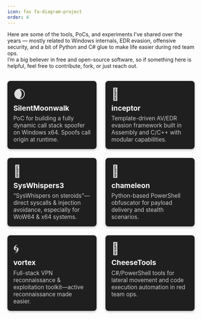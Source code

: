 ```yaml
---
icon: fas fa-diagram-project
order: 4
---
```


Here are some of the tools, PoCs, and experiments I’ve shared over the years — mostly related to Windows internals, EDR evasion, offensive security, and a bit of Python and C# glue to make life easier during red team ops.  
I’m a big believer in free and open-source software, so if something here is helpful, feel free to contribute, fork, or just reach out.


<style>
.project-grid {
  display: grid;
  grid-template-columns: repeat(auto-fit, minmax(220px, 1fr));
  gap: 1.5rem;
  margin-top: 2rem;
}

.project-card {
  background: #1f1f1f;
  padding: 1rem;
  border-radius: 8px;
  color: #ddd;
  text-decoration: none;
  box-shadow: 0 2px 6px rgba(0,0,0,0.3);
  transition: transform 0.2s ease;
  display: block;
}

.project-card:hover {
  transform: translateY(-4px);
  box-shadow: 0 4px 12px rgba(0,0,0,0.4);
}

.project-icon {
  font-size: 2rem;
  margin-bottom: 0.4rem;
}

.project-card h3 {
  margin: 0.2rem 0;
  color: #fff;
  font-size: 1.2rem;
}

.project-card p {
  font-size: 0.95rem;
  color: #ccc;
  margin: 0.4rem 0 0;
}
</style>

<div class="project-grid">

  <a href="https://github.com/klezVirus/SilentMoonwalk" class="project-card" target="_blank">
    <div class="project-icon">🌒</div>
    <h3>SilentMoonwalk</h3>
    <p>PoC for building a fully dynamic call stack spoofer on Windows x64. Spoofs call origin at runtime.</p>
  </a>

  <a href="https://github.com/klezVirus/inceptor" class="project-card" target="_blank">
    <div class="project-icon">🎯</div>
    <h3>inceptor</h3>
    <p>Template-driven AV/EDR evasion framework built in Assembly and C/C++ with modular capabilities.</p>
  </a>

  <a href="https://github.com/klezVirus/SysWhispers3" class="project-card" target="_blank">
    <div class="project-icon">🧬</div>
    <h3>SysWhispers3</h3>
    <p>“SysWhispers on steroids”—direct syscalls & injection avoidance, especially for WoW64 & x64 systems.</p>
  </a>

  <a href="https://github.com/klezVirus/chameleon" class="project-card" target="_blank">
    <div class="project-icon">🦎</div>
    <h3>chameleon</h3>
    <p>Python-based PowerShell obfuscator for payload delivery and stealth scenarios.</p>
  </a>

  <a href="https://github.com/klezVirus/vortex" class="project-card" target="_blank">
    <div class="project-icon">🌀</div>
    <h3>vortex</h3>
    <p>Full-stack VPN reconnaissance & exploitation toolkit—active reconnaissance made easier.</p>
  </a>

  <a href="https://github.com/klezVirus/CheeseTools" class="project-card" target="_blank">
    <div class="project-icon">🧀</div>
    <h3>CheeseTools</h3>
    <p>C#/PowerShell tools for lateral movement and code execution automation in red team ops.</p>
  </a>

</div>
